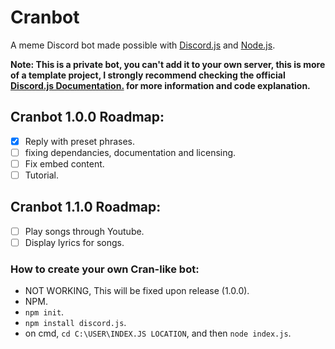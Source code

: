 # Cranbot
 A meme Discord bot made possible with [Discord.js](https://discordjs.guide) and [Node.js](https://nodejs.org). &nbsp;

 **Note: This is a private bot, you can't add it to your own server, this is more of a template project, I strongly recommend checking the official [Discord.js Documentation.](https://discordjs.guide) for more information and code explanation.**

## Cranbot 1.0.0 Roadmap:
- [x] Reply with preset phrases.
- [ ] fixing dependancies, documentation and licensing.
- [ ] Fix embed content.
- [ ] Tutorial.

## Cranbot 1.1.0 Roadmap:
- [ ] Play songs through Youtube.
- [ ] Display lyrics for songs.

### How to create your own Cran-like bot:
* NOT WORKING, This will be fixed upon release (1.0.0).
* NPM.
* `npm init`.
* `npm install discord.js`.
* on cmd, `cd C:\USER\INDEX.JS LOCATION`, and then `node index.js`.
